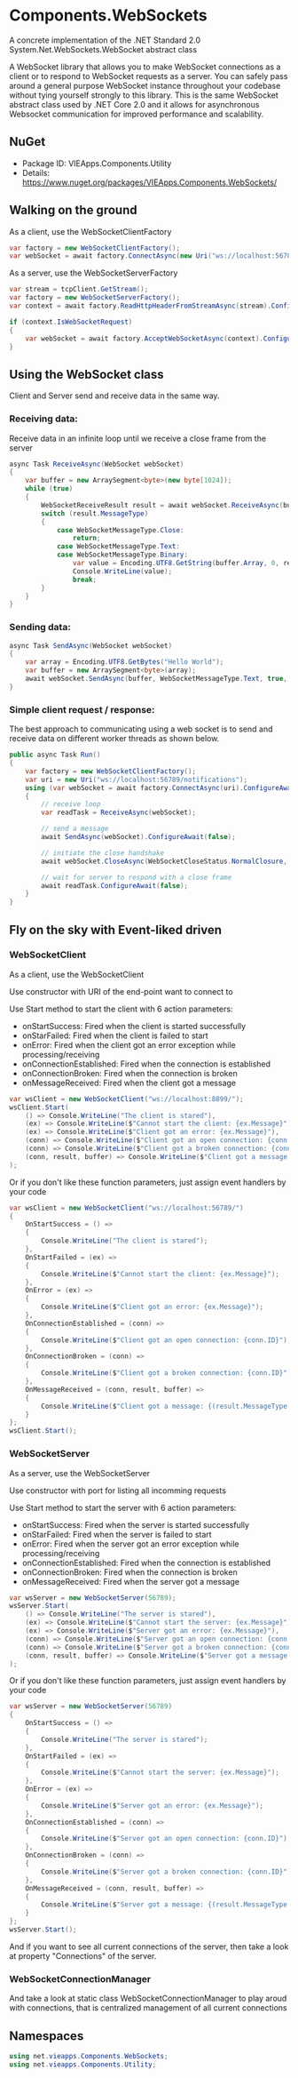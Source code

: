 ﻿# Components.WebSockets

A concrete implementation of the .NET Standard 2.0 System.Net.WebSockets.WebSocket abstract class

A WebSocket library that allows you to make WebSocket connections as a client or to respond to WebSocket requests as a server.
You can safely pass around a general purpose WebSocket instance throughout your codebase without tying yourself strongly to this library.
This is the same WebSocket abstract class used by .NET Core 2.0 and it allows for asynchronous Websocket communication for improved performance and scalability.

## NuGet
- Package ID: VIEApps.Components.Utility
- Details: https://www.nuget.org/packages/VIEApps.Components.WebSockets/

## Walking on the ground

As a client, use the WebSocketClientFactory

```csharp
var factory = new WebSocketClientFactory();
var webSocket = await factory.ConnectAsync(new Uri("ws://localhost:56789/")).ConfigureAwait(false);
```

As a server, use the WebSocketServerFactory

```csharp
var stream = tcpClient.GetStream();
var factory = new WebSocketServerFactory();
var context = await factory.ReadHttpHeaderFromStreamAsync(stream).ConfigureAwait(false);

if (context.IsWebSocketRequest)
{
    var webSocket = await factory.AcceptWebSocketAsync(context).ConfigureAwait(false);
}
```
## Using the WebSocket class

Client and Server send and receive data in the same way.

### Receiving data:

Receive data in an infinite loop until we receive a close frame from the server
```csharp
async Task ReceiveAsync(WebSocket webSocket)
{
    var buffer = new ArraySegment<byte>(new byte[1024]);
    while (true)
    {
        WebSocketReceiveResult result = await webSocket.ReceiveAsync(buffer, CancellationToken.None).ConfigureAwait(false);
        switch (result.MessageType)
        {
            case WebSocketMessageType.Close:
                return;
            case WebSocketMessageType.Text:
            case WebSocketMessageType.Binary:
                var value = Encoding.UTF8.GetString(buffer.Array, 0, result.Count);
                Console.WriteLine(value);
                break;
        }
    }
}
```

### Sending data:
```csharp
async Task SendAsync(WebSocket webSocket)
{
    var array = Encoding.UTF8.GetBytes("Hello World");
    var buffer = new ArraySegment<byte>(array);
    await webSocket.SendAsync(buffer, WebSocketMessageType.Text, true, CancellationToken.None).ConfigureAwait(false);
} 
```

### Simple client request / response:
The best approach to communicating using a web socket is to send and receive data on different worker threads as shown below. 

```csharp
public async Task Run()
{
    var factory = new WebSocketClientFactory();
    var uri = new Uri("ws://localhost:56789/notifications");
    using (var webSocket = await factory.ConnectAsync(uri).ConfigureAwait(false))
    {
        // receive loop
        var readTask = ReceiveAsync(webSocket);

        // send a message
        await SendAsync(webSocket).ConfigureAwait(false);

        // initiate the close handshake
        await webSocket.CloseAsync(WebSocketCloseStatus.NormalClosure, null, CancellationToken.None).ConfigureAwait(false);

        // wait for server to respond with a close frame
        await readTask.ConfigureAwait(false);
    }
}
```

## Fly on the sky with Event-liked driven

### WebSocketClient

As a client, use the WebSocketClient

Use constructor with URI of the end-point want to connect to

Use Start method to start the client with 6 action parameters:

- onStartSuccess: Fired when the client is started successfully
- onStarFailed: Fired when the client is failed to start
- onError: Fired when the client got an error exception while processing/receiving
- onConnectionEstablished: Fired when the connection is established
- onConnectionBroken: Fired when the connection is broken
- onMessageReceived: Fired when the client got a message

```csharp
var wsClient = new WebSocketClient("ws://localhost:8899/");
wsClient.Start(
    () => Console.WriteLine("The client is stared"),
    (ex) => Console.WriteLine($"Cannot start the client: {ex.Message}"),
    (ex) => Console.WriteLine($"Client got an error: {ex.Message}"),
    (conn) => Console.WriteLine($"Client got an open connection: {conn.ID} - {conn.EndPoint}"),
    (conn) => Console.WriteLine($"Client got a broken connection: {conn.ID} - {conn.EndPoint}"),
    (conn, result, buffer) => Console.WriteLine($"Client got a message: {(result.MessageType == WebSocketMessageType.Text ? buffer.GetString(result.Count) : "BIN")}")
);

```

Or if you don't like these function parameters, just assign event handlers by your code

```csharp
var wsClient = new WebSocketClient("ws://localhost:56789/")
{
    OnStartSuccess = () =>
    {
        Console.WriteLine("The client is stared");
    },
    OnStartFailed = (ex) =>
    {
        Console.WriteLine($"Cannot start the client: {ex.Message}");
    },
    OnError = (ex) =>
    {
        Console.WriteLine($"Client got an error: {ex.Message}");
    },
    OnConnectionEstablished = (conn) =>
    {
        Console.WriteLine($"Client got an open connection: {conn.ID}");
    },
    OnConnectionBroken = (conn) =>
    {
        Console.WriteLine($"Client got a broken connection: {conn.ID}");
    },
    OnMessageReceived = (conn, result, buffer) =>
    {
        Console.WriteLine($"Client got a message: {(result.MessageType == WebSocketMessageType.Text ? buffer.GetString(result.Count) : "BIN")}");
    }
};
wsClient.Start();

```
### WebSocketServer

As a server, use the WebSocketServer

Use constructor with port for listing all incomming requests

Use Start method to start the server with 6 action parameters:

- onStartSuccess: Fired when the server is started successfully
- onStarFailed: Fired when the server is failed to start
- onError: Fired when the server got an error exception while processing/receiving
- onConnectionEstablished: Fired when the connection is established
- onConnectionBroken: Fired when the connection is broken
- onMessageReceived: Fired when the server got a message

```csharp
var wsServer = new WebSocketServer(56789);
wsServer.Start(
    () => Console.WriteLine("The server is stared"),
    (ex) => Console.WriteLine($"Cannot start the server: {ex.Message}"),
    (ex) => Console.WriteLine($"Server got an error: {ex.Message}"),
    (conn) => Console.WriteLine($"Server got an open connection: {conn.ID} - {conn.EndPoint}"),
    (conn) => Console.WriteLine($"Server got a broken connection: {conn.ID} - {conn.EndPoint}"),
    (conn, result, buffer) => Console.WriteLine($"Server got a message: {(result.MessageType == WebSocketMessageType.Text ? buffer.GetString(result.Count) : "BIN")}")
);

```

Or if you don't like these function parameters, just assign event handlers by your code

```csharp
var wsServer = new WebSocketServer(56789)
{
    OnStartSuccess = () =>
    {
        Console.WriteLine("The server is stared");
    },
    OnStartFailed = (ex) =>
    {
        Console.WriteLine($"Cannot start the server: {ex.Message}");
    },
    OnError = (ex) =>
    {
        Console.WriteLine($"Server got an error: {ex.Message}");
    },
    OnConnectionEstablished = (conn) =>
    {
        Console.WriteLine($"Server got an open connection: {conn.ID}");
    },
    OnConnectionBroken = (conn) =>
    {
        Console.WriteLine($"Server got a broken connection: {conn.ID}");
    },
    OnMessageReceived = (conn, result, buffer) =>
    {
        Console.WriteLine($"Server got a message: {(result.MessageType == WebSocketMessageType.Text ? buffer.GetString(result.Count) : "BIN")}");
    }
};
wsServer.Start();
```

And if you want to see all current connections of the server, then take a look at property "Connections" of the server.

### WebSocketConnectionManager

And take a look at static class WebSocketConnectionManager to play aroud with connections, that is centralized management of all current connections

## Namespaces
```csharp
using net.vieapps.Components.WebSockets;
using net.vieapps.Components.Utility;
```

